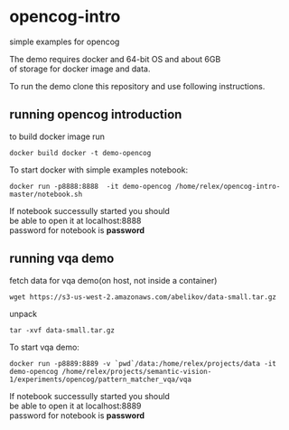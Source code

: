 # opencog-intro
simple examples for opencog

The demo requires docker and 64-bit OS and about 6GB  
of storage for docker image and data.

To run the demo clone this repository and use following instructions.

## running opencog introduction  
to build docker image run

```
docker build docker -t demo-opencog
```

To start docker with simple examples notebook:  

```
docker run -p8888:8888  -it demo-opencog /home/relex/opencog-intro-master/notebook.sh 
```

If notebook successully started you should  
be able to open it at localhost:8888  
password for notebook is **password**

## running vqa demo
fetch data for vqa demo(on host, not inside a container)

```
wget https://s3-us-west-2.amazonaws.com/abelikov/data-small.tar.gz
```

unpack
```
tar -xvf data-small.tar.gz
```

To start vqa demo:

```
docker run -p8889:8889 -v `pwd`/data:/home/relex/projects/data -it demo-opencog /home/relex/projects/semantic-vision-1/experiments/opencog/pattern_matcher_vqa/vqa
```

If notebook successully started you should   
be able to open it at localhost:8889  
password for notebook is **password**
